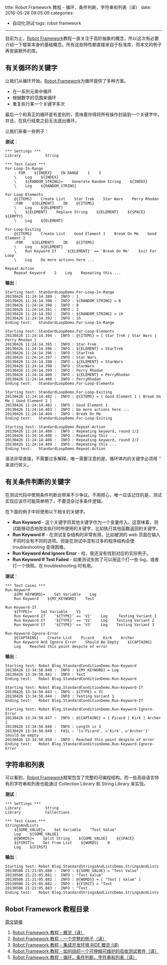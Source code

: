 title: Robot Framework 教程 - 循环，条件判断，字符串和列表（译）
date: 2016-05-28 09:05:09
categories:
- 自动化测试
tags: robot framework
---

目前为止，[Robot Framework](http://robotframework.org/)教程一直关注于高阶抽象的概念，所以这次有必要介绍一下框架本身的基础概念。所有这些特性都直接来自于标准库，而本文的例子再安装额外的库。

## 有关循环的关键字

让我们从循环开始。[Robot Framework](http://robotframework.org/)为循环提供了多种方案。

* 在一系列元素中循环
* 根据数字的范围来循环
* 重复执行某一个关键字多次

最后一个和真正的循环是有差别的，意味着你得将所有操作封装到一个关键字中。并且，在执行结束之前无法退出循环。

让我们来看一些例子：

**测试**：

    *** Settings ***
    Library           String

    *** Test Cases ***
    For-Loop-In-Range
        : FOR    ${INDEX}    IN RANGE    1    3
        \    Log    ${INDEX}
        \    ${RANDOM_STRING}=    Generate Random String    ${INDEX}
        \    Log    ${RANDOM_STRING}

    For-Loop-Elements
        @{ITEMS}    Create List    Star Trek    Star Wars    Perry Rhodan
        :FOR    ${ELEMENT}    IN    @{ITEMS}
        \    Log    ${ELEMENT}
        \    ${ELEMENT}    Replace String    ${ELEMENT}    ${SPACE}    ${EMPTY}
        \    Log    ${ELEMENT}

    For-Loop-Exiting
        @{ITEMS}    Create List    Good Element 1    Break On Me    Good Element 2
        :FOR    ${ELEMENT}    IN    @{ITEMS}
        \    Log    ${ELEMENT}
        \    Run Keyword If    '${ELEMENT}' == 'Break On Me'    Exit For Loop
        \    Log    Do more actions here ...

    Repeat-Action
        Repeat Keyword    2    Log    Repeating this ...
        
 **输出**：
 
    Starting test: StandardLoopDemo.For-Loop-In-Range
    20130426 11:24:14.389 :  INFO : 1
    20130426 11:24:14.390 :  INFO : ${RANDOM_STRING} = B
    20130426 11:24:14.390 :  INFO : B
    20130426 11:24:14.391 :  INFO : 2
    20130426 11:24:14.392 :  INFO : ${RANDOM_STRING} = ih
    20130426 11:24:14.392 :  INFO : ih
    Ending test:   StandardLoopDemo.For-Loop-In-Range

    Starting test: StandardLoopDemo.For-Loop-Elements
    20130426 11:24:14.394 :  INFO : @{ITEMS} = [ Star Trek | Star Wars | Perry Rhodan ]
    20130426 11:24:14.395 :  INFO : Star Trek
    20130426 11:24:14.396 :  INFO : ${ELEMENT} = StarTrek
    20130426 11:24:14.396 :  INFO : StarTrek
    20130426 11:24:14.397 :  INFO : Star Wars
    20130426 11:24:14.398 :  INFO : ${ELEMENT} = StarWars
    20130426 11:24:14.398 :  INFO : StarWars
    20130426 11:24:14.399 :  INFO : Perry Rhodan
    20130426 11:24:14.400 :  INFO : ${ELEMENT} = PerryRhodan
    20130426 11:24:14.400 :  INFO : PerryRhodan
    Ending test:   StandardLoopDemo.For-Loop-Elements

    Starting test: StandardLoopDemo.For-Loop-Exiting
    20130426 11:24:14.402 :  INFO : @{ITEMS} = [ Good Element 1 | Break On Me | Good Element 2 ]
    20130426 11:24:14.402 :  INFO : Good Element 1
    20130426 11:24:14.403 :  INFO : Do more actions here ...
    20130426 11:24:14.404 :  INFO : Break On Me
    Ending test:   StandardLoopDemo.For-Loop-Exiting

    Starting test: StandardLoopDemo.Repeat-Action
    20130426 11:24:14.408 :  INFO : Repeating keyword, round 1/2
    20130426 11:24:14.408 :  INFO : Repeating this ...
    20130426 11:24:14.408 :  INFO : Repeating keyword, round 2/2
    20130426 11:24:14.409 :  INFO : Repeating this ...
    Ending test:   StandardLoopDemo.Repeat-Action   

语法非常直接，不需要过多解释。唯一需要注意的是，循环体内的关键字必须用 '\' 来进行转义。


## 有关条件判断的关键字

在测试代码中使用条件判断会带来不少争议。不用担心，唯一应该记住的是，测试实现应该尽可能简单明了，不要混杂过多条件逻辑。

在下面的例子中将使用以下相关的关键字。

* **Run Keyword** - 这个关键字将其他关键字作为一个变量传入。这意味着，测试能够动态地改变执行时所使用的关键字，比如执行其他函数返回的关键字。
* **Run Keyword If** - 在测试复杂结构时非常有用，比如被测的 web 页面在输入不同时会有不同的选项。但是在测试中混有过多的程序结构会使 troubleshooting 变得困难。
* **Run Keyword And Ignore Error** - 哈，我还没有找到对应的实际例子。
* **Run Keyword If Test Failed** - 如果测试失败了可以用这个打一些 log，或者打一个快照。在 troubleshooting 时有用。

**测试**：

    *** Test Cases ***
    Run-Keyword
        ${MY_KEYWORD}=    Set Variable    Log
        Run Keyword    ${MY_KEYWORD}    Test

    Run-Keyword-If
        ${TYPE}=    Set Variable    V1
        Run Keyword If    '${TYPE}' == 'V1'    Log     Testing Variant 1
        Run Keyword If    '${TYPE}' == 'V2'    Log    Testing Variant 2
        Run Keyword If    '${TYPE}' == 'V3'    Log    Testing Variant 3

    Run-Keyword-Ignore-Error
        @{CAPTAINS}    Create List    Picard    Kirk    Archer
        Run Keyword And Ignore Error    Should Be Empty    ${CAPTAINS}
        Log    Reached this point despite of error

**输出**：

    Starting test: Robot Blog.StandardConditionDemo.Run-Keyword
    20130426 13:34:50.840 :  INFO : ${MY_KEYWORD} = Log
    20130426 13:34:50.841 :  INFO : Test
    Ending test:   Robot Blog.StandardConditionDemo.Run-Keyword

    Starting test: Robot Blog.StandardConditionDemo.Run-Keyword-If
    20130426 13:34:50.843 :  INFO : ${TYPE} = V1
    20130426 13:34:50.844 :  INFO : Testing Variant 1
    Ending test:   Robot Blog.StandardConditionDemo.Run-Keyword-If

    Starting test: Robot Blog.StandardConditionDemo.Run-Keyword-Ignore-Error
    20130426 13:34:50.847 :  INFO : @{CAPTAINS} = [ Picard | Kirk | Archer ]
    20130426 13:34:50.848 :  INFO : Length is 3
    20130426 13:34:50.849 :  FAIL : '[u'Picard', u'Kirk', u'Archer']' should be empty
    20130426 13:34:50.850 :  INFO : Reached this point despite of error
    Ending test:   Robot Blog.StandardConditionDemo.Run-Keyword-Ignore-Error


## 字符串和列表

可以看到，[Robot Framework](http://robotframework.org/)框架包含了完整的可编程结构。而一些高级语言特有的字符串和列表也能通过 Collection Library 和 String Library 来实现。

**测试**：

    *** Settings ***
    Library           String
    Library           Collections

    *** Test Cases ***
    StringsAndLists
        ${SOME_VALUE}=    Set Variable    "Test Value"
        Log    ${SOME_VALUE}
        @{WORDS}=    Split String    ${SOME_VALUE}    ${SPACE}
        ${FIRST}=    Get From List    ${WORDS}    0
        Log    ${FIRST}

**输出**：

    Starting test: Robot Blog.StandardStringsAndListsDemo.StringsAndLists
    20130506 21:21:05.880 :  INFO : ${SOME_VALUE} = "Test Value"
    20130506 21:21:05.881 :  INFO : "Test Value"
    20130506 21:21:05.882 :  INFO : @{WORDS} = [ "Test | Value" ]
    20130506 21:21:05.882 :  INFO : ${FIRST} = "Test
    20130506 21:21:05.883 :  INFO : "Test
    Ending test:   Robot Blog.StandardStringsAndListsDemo.StringsAndLists

## Robot Framework 教程目录

[原文链接](https://blog.codecentric.de/en/2013/05/robot-framework-tutorial-loops-conditional-execution-and-more/)

1. [Robot Framework 教程 - 概览（译）](http://www.lyyyuna.com/2016/01/07/robotframework-tutorial-overview/)
2. [Robot Framework 教程 - 一个完整的例子（译）](http://www.lyyyuna.com/2016/04/09/robotframework-tutorial-a-complete-example/)
3. [Robot Framework 教程 - 集成开发环境 RIDE 概览 (译)](http://www.lyyyuna.com/2016/04/30/robotframework-ide-ride-overview/)
4. [Robot Framework 教程 - 如何组织一个可伸缩可维护的验收测试套件（译）](http://www.lyyyuna.com/2016/05/15/robotframework-tutorial-how-to-structure-a-scalable-and-maintainable-acceptance-test-suite/)
5. [Robot Framework 教程 - 循环，条件判断，字符串和列表（译）](http://www.lyyyuna.com/2016/05/28/robotframework-tutorial-loops-conditional-execution-and-more/)